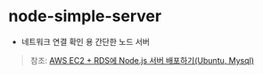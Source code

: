 # node-simple-server

- 네트워크 연결 확인 용 간단한 노드 서버

> 참조: [AWS EC2 + RDS에 Node.js 서버 배포하기(Ubuntu, Mysql)](https://hoontae24.github.io/posts/10)
